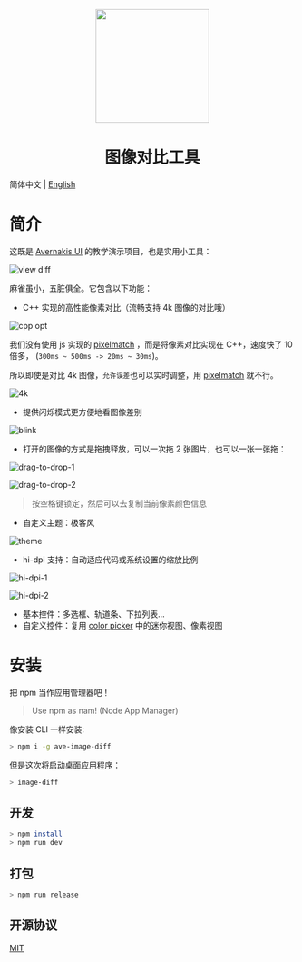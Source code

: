 <p align="center">
    <img width="200" src="./assets/compare.png">
</p>

<h1 align="center">图像对比工具</h1>

简体中文 | [English](./README.md)

# 简介

这既是 [Avernakis UI](https://qber-soft.github.io/Ave-Nodejs-Docs/) 的教学演示项目，也是实用小工具：

![view diff](./docs/images/view-diff.gif)

麻雀虽小，五脏俱全。它包含以下功能：

-   C++ 实现的高性能像素对比（流畅支持 4k 图像的对比哦）

![cpp opt](./docs/images/cpp-opt.png)

我们没有使用 js 实现的 [pixelmatch](https://github.com/mapbox/pixelmatch) ，而是将像素对比实现在 C++，速度快了 10 倍多， (`300ms ~ 500ms -> 20ms ~ 30ms`)。

所以即使是对比 4k 图像，`允许误差`也可以实时调整，用 [pixelmatch](https://github.com/mapbox/pixelmatch) 就不行。

![4k](./docs/images/4k.gif)

-   提供闪烁模式更方便地看图像差别

![blink](./docs/images/blink.gif)

-   打开的图像的方式是拖拽释放，可以一次拖 2 张图片，也可以一张一张拖：

![drag-to-drop-1](./docs/images/drag-to-drop-1.gif)

![drag-to-drop-2](./docs/images/drag-to-drop-2.gif)

> 按空格键锁定，然后可以去复制当前像素颜色信息

-   自定义主题：极客风

![theme](./docs/images/theme-geek.gif)

-   hi-dpi 支持：自动适应代码或系统设置的缩放比例

![hi-dpi-1](./docs/images/hi-dpi-1.gif)

![hi-dpi-2](./docs/images/hi-dpi-2.gif)

-   基本控件：多选框、轨道条、下拉列表...
-   自定义控件：复用 [color picker](https://github.com/rerender2021/ave-color-picker) 中的迷你视图、像素视图

# 安装

把 npm 当作应用管理器吧！

> Use npm as nam! (Node App Manager)

像安装 CLI 一样安装:

```bash
> npm i -g ave-image-diff
```

但是这次将启动桌面应用程序：

```bash
> image-diff
```

## 开发

```bash
> npm install
> npm run dev
```

## 打包

```bash
> npm run release
```

## 开源协议

[MIT](./LICENSE)
